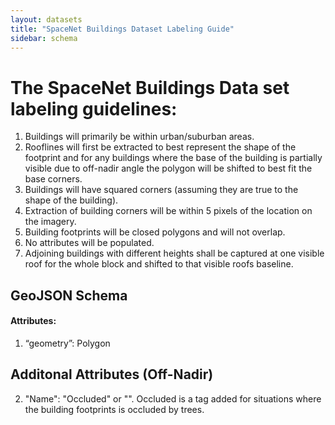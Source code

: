 ```yaml
---
layout: datasets
title: "SpaceNet Buildings Dataset Labeling Guide"
sidebar: schema
---
```

# The SpaceNet Buildings Data set labeling guidelines:

1.  Buildings will primarily be within urban/suburban areas.
2.  Rooflines will first be extracted to best represent the shape of the footprint and for any buildings where the base of the building is partially visible due to off-nadir angle the polygon will be shifted to best fit the base corners.
3.  Buildings will have squared corners (assuming they are true to the shape of the building).
4.  Extraction of building corners will be within 5 pixels of the location on the imagery.
5.  Building footprints will be closed polygons and will not overlap.
6.  No attributes will be populated.
7.  Adjoining buildings with different heights shall be captured at one visible roof for the whole block and shifted to that visible roofs baseline.


## GeoJSON Schema
#### Attributes:
1)	“geometry”: Polygon

## Additonal Attributes (Off-Nadir)
2) "Name": "Occluded" or "".  Occluded is a tag added for situations where the building footprints is occluded by trees.

